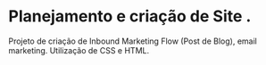 # Planejamento e criação de Site .
Projeto de criação de Inbound Marketing Flow (Post de Blog), email marketing.
Utilização de  CSS e HTML.